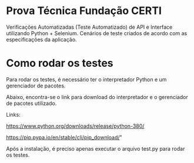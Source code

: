 # Prova Técnica Fundação CERTI

Verificações Automatizadas (Teste Automatizado) de API e Interface utilizando Python + Selenium.
Cenários de teste criados de acordo com as especificações da aplicação. 


# Como rodar os testes
Para rodar os testes, é necessário ter o interpretador Python e um gerenciador de pacotes. 

Abaixo, encontra-se o link para download do interpretador e o gerenciador de pacotes utilizado.

Links: 

https://www.python.org/downloads/release/python-380/

https://pip.pypa.io/en/stable/cli/pip_download/"

Após a instalação, é preciso apenas executar o arquivo test.py para rodar os testes.
